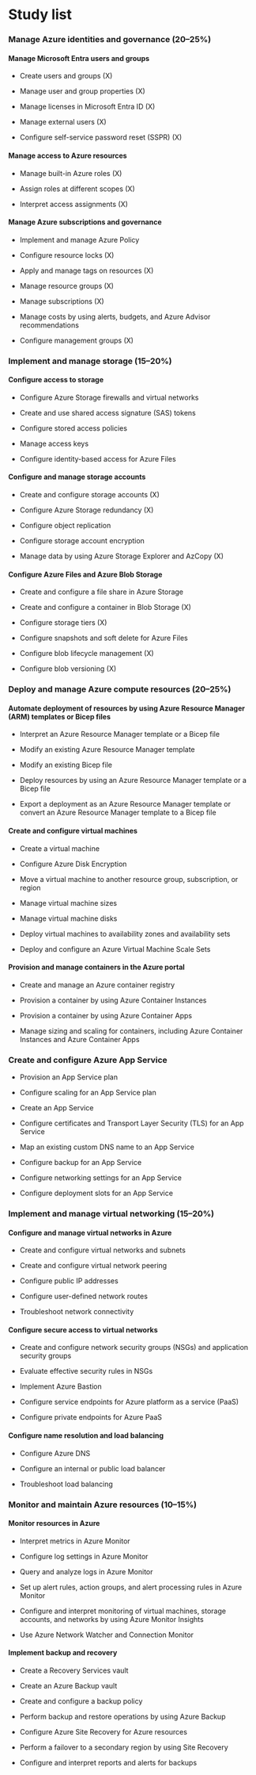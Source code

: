 # Study list

### Manage Azure identities and governance (20–25%) 

#### Manage Microsoft Entra users and groups

- Create users and groups (X)
    
- Manage user and group properties (X)
    
- Manage licenses in Microsoft Entra ID (X)
    
- Manage external users (X)
    
- Configure self-service password reset (SSPR) (X)
    

#### Manage access to Azure resources

- Manage built-in Azure roles (X)
    
- Assign roles at different scopes (X)
    
- Interpret access assignments (X)
    

#### Manage Azure subscriptions and governance

- Implement and manage Azure Policy
    
- Configure resource locks (X)
    
- Apply and manage tags on resources (X)
    
- Manage resource groups (X)
    
- Manage subscriptions (X)
    
- Manage costs by using alerts, budgets, and Azure Advisor recommendations
    
- Configure management groups (X)
    

### Implement and manage storage (15–20%)

#### Configure access to storage

- Configure Azure Storage firewalls and virtual networks
    
- Create and use shared access signature (SAS) tokens
    
- Configure stored access policies
    
- Manage access keys
    
- Configure identity-based access for Azure Files
    

#### Configure and manage storage accounts

- Create and configure storage accounts (X)
    
- Configure Azure Storage redundancy (X)
    
- Configure object replication 
    
- Configure storage account encryption
    
- Manage data by using Azure Storage Explorer and AzCopy (X)
    

#### Configure Azure Files and Azure Blob Storage

- Create and configure a file share in Azure Storage
    
- Create and configure a container in Blob Storage (X)
    
- Configure storage tiers (X)
    
- Configure snapshots and soft delete for Azure Files
    
- Configure blob lifecycle management (X)
    
- Configure blob versioning (X)
    

### Deploy and manage Azure compute resources (20–25%)

#### Automate deployment of resources by using Azure Resource Manager (ARM) templates or Bicep files

- Interpret an Azure Resource Manager template or a Bicep file
    
- Modify an existing Azure Resource Manager template
    
- Modify an existing Bicep file
    
- Deploy resources by using an Azure Resource Manager template or a Bicep file
    
- Export a deployment as an Azure Resource Manager template or convert an Azure Resource Manager template to a Bicep file
    

#### Create and configure virtual machines

- Create a virtual machine
    
- Configure Azure Disk Encryption
    
- Move a virtual machine to another resource group, subscription, or region
    
- Manage virtual machine sizes
    
- Manage virtual machine disks
    
- Deploy virtual machines to availability zones and availability sets
    
- Deploy and configure an Azure Virtual Machine Scale Sets
    

#### Provision and manage containers in the Azure portal

- Create and manage an Azure container registry
    
- Provision a container by using Azure Container Instances
    
- Provision a container by using Azure Container Apps
    
- Manage sizing and scaling for containers, including Azure Container Instances and Azure Container Apps
    

### Create and configure Azure App Service

- Provision an App Service plan
    
- Configure scaling for an App Service plan
    
- Create an App Service
    
- Configure certificates and Transport Layer Security (TLS) for an App Service
    
- Map an existing custom DNS name to an App Service
    
- Configure backup for an App Service
    
- Configure networking settings for an App Service
    
- Configure deployment slots for an App Service
    

### Implement and manage virtual networking (15–20%)

#### Configure and manage virtual networks in Azure

- Create and configure virtual networks and subnets
    
- Create and configure virtual network peering
    
- Configure public IP addresses
    
- Configure user-defined network routes
    
- Troubleshoot network connectivity
    

#### Configure secure access to virtual networks

- Create and configure network security groups (NSGs) and application security groups
    
- Evaluate effective security rules in NSGs
    
- Implement Azure Bastion
    
- Configure service endpoints for Azure platform as a service (PaaS)
    
- Configure private endpoints for Azure PaaS
    

#### Configure name resolution and load balancing

- Configure Azure DNS
    
- Configure an internal or public load balancer
    
- Troubleshoot load balancing
    

### Monitor and maintain Azure resources (10–15%)

#### Monitor resources in Azure

- Interpret metrics in Azure Monitor
    
- Configure log settings in Azure Monitor
    
- Query and analyze logs in Azure Monitor
    
- Set up alert rules, action groups, and alert processing rules in Azure Monitor
    
- Configure and interpret monitoring of virtual machines, storage accounts, and networks by using Azure Monitor Insights
    
- Use Azure Network Watcher and Connection Monitor
    

#### Implement backup and recovery

- Create a Recovery Services vault
    
- Create an Azure Backup vault
    
- Create and configure a backup policy
    
- Perform backup and restore operations by using Azure Backup
    
- Configure Azure Site Recovery for Azure resources
    
- Perform a failover to a secondary region by using Site Recovery
    
- Configure and interpret reports and alerts for backups